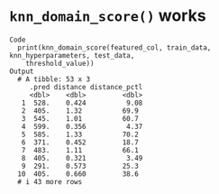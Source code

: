 # `knn_domain_score()` works

    Code
      print(knn_domain_score(featured_col, train_data, knn_hyperparameters, test_data,
        threshold_value))
    Output
      # A tibble: 53 x 3
         .pred distance distance_pctl
         <dbl>    <dbl>         <dbl>
       1  528.    0.424          9.08
       2  405.    1.32          69.9 
       3  545.    1.01          60.7 
       4  599.    0.356          4.37
       5  585.    1.33          70.2 
       6  371.    0.452         18.7 
       7  483.    1.11          66.1 
       8  405.    0.321          3.49
       9  291.    0.573         25.3 
      10  405.    0.660         38.6 
      # i 43 more rows

